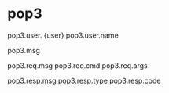 # pop3

pop3.user. {user}
pop3.user.name

pop3.msg

pop3.req.msg
pop3.req.cmd
pop3.req.args

pop3.resp.msg
pop3.resp.type
pop3.resp.code
